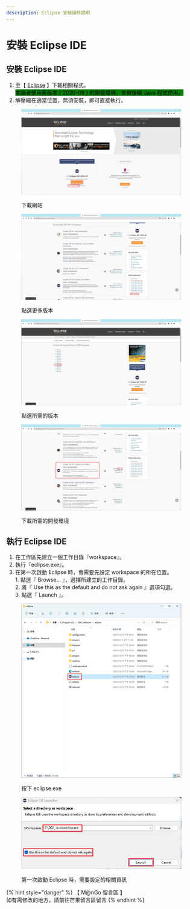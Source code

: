 ```yaml
---
description: Eclipse 安裝操作說明
---
```


# 安裝 Eclipse IDE

## 安裝 Eclipse IDE

1. 至【 [Eclipse](https://www.eclipse.org/downloads/) 】下載相關程式。\
   <mark style="background-color:green;">本讀者使用舊版本 ( 2020-09 ) 的開發環境，來做後續 Java 程式使用。</mark>
2. 解壓縮在適當位置，無須安裝，即可直接執行。

<div>

<figure><img src="../../../../../.gitbook/assets/0016.png" alt=""><figcaption><p>下載網站</p></figcaption></figure>

 

<figure><img src="../../../../../.gitbook/assets/0017.png" alt=""><figcaption><p>點選更多版本</p></figcaption></figure>

 

<figure><img src="../../../../../.gitbook/assets/0018.png" alt=""><figcaption><p>點選所需的版本</p></figcaption></figure>

 

<figure><img src="../../../../../.gitbook/assets/0019.png" alt=""><figcaption><p>下載所需的開發環境</p></figcaption></figure>

</div>

## 執行 Eclipse IDE

1. 在工作區先建立一個工作目錄『workspace』。
2. 執行『eclipse.exe』。
3. 在第一次啟動 Eclipse 時，會需要先設定 workspace 的所在位置。\
   1\. 點選『 Browse... 』，選擇所建立的工作目錄。\
   2\. 將『 Use this as the default and do not ask again 』選項勾選。\
   3\. 點選『 Launch 』。

<div>

<figure><img src="../../../../../.gitbook/assets/0020.png" alt=""><figcaption><p>按下 eclipse.exe</p></figcaption></figure>

 

<figure><img src="../../../../../.gitbook/assets/0021.png" alt=""><figcaption><p>第一次啟動 Eclipse 時，需要設定的相關資訊</p></figcaption></figure>

</div>



{% hint style="danger" %}
【 M@nGo 留言區 】\
如有需修改的地方，請前往芒果留言區留言
{% endhint %}
